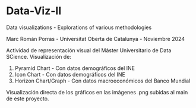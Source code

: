 # Data-Viz-II
Data visualizations - Explorations of various methodologies

Marc Román Porras - Universitat Oberta de Catalunya - Noviembre 2024

Actividad de representación visual del Máster Universitario de Data SCience. Visualización de:

1. Pyramid Chart - Con datos demográficos del INE
2. Icon Chart - Con datos demográficos del INE
3. Horizon Chart/Graph - Con datos macroeconómicos del Banco Mundial

Visualización directa de los gráficos en las imágenes .png subidas al main de este proyecto.
